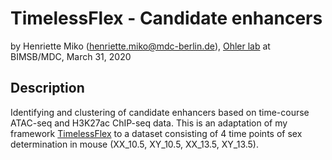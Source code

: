 # TimelessFlex - Candidate enhancers

by Henriette Miko (henriette.miko@mdc-berlin.de), [Ohler lab](
https://github.com/ohlerlab) at BIMSB/MDC, March 31, 2020

## Description

Identifying and clustering of candidate enhancers based on time-course ATAC-seq and H3K27ac ChIP-seq data. This is an adaptation of my framework [TimelessFlex](https://github.com/henriettemiko/TimelessFlex) to a dataset consisting of 4 time points of sex determination in mouse (XX_10.5, XY_10.5, XX_13.5, XY_13.5).

